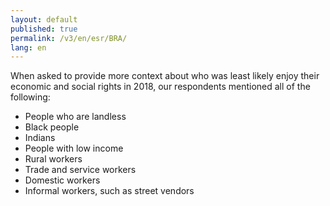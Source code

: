 ```yaml
---
layout: default
published: true
permalink: /v3/en/esr/BRA/
lang: en
---
```


When asked to provide more context about who was least likely enjoy their economic and social rights in 2018, our respondents mentioned all of the following:
-	People who are landless
-	Black people
-	Indians
-	People with low income
-	Rural workers
-	Trade and service workers
-	Domestic workers
-	Informal workers, such as street vendors

